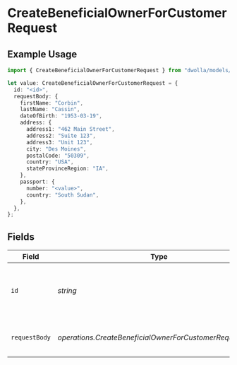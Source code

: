 # CreateBeneficialOwnerForCustomerRequest

## Example Usage

```typescript
import { CreateBeneficialOwnerForCustomerRequest } from "dwolla/models/operations";

let value: CreateBeneficialOwnerForCustomerRequest = {
  id: "<id>",
  requestBody: {
    firstName: "Corbin",
    lastName: "Cassin",
    dateOfBirth: "1953-03-19",
    address: {
      address1: "462 Main Street",
      address2: "Suite 123",
      address3: "Unit 123",
      city: "Des Moines",
      postalCode: "50309",
      country: "USA",
      stateProvinceRegion: "IA",
    },
    passport: {
      number: "<value>",
      country: "South Sudan",
    },
  },
};
```

## Fields

| Field                                                    | Type                                                     | Required                                                 | Description                                              |
| -------------------------------------------------------- | -------------------------------------------------------- | -------------------------------------------------------- | -------------------------------------------------------- |
| `id`                                                     | *string*                                                 | :heavy_check_mark:                                       | Customer ID for which to create a Beneficial Owner       |
| `requestBody`                                            | *operations.CreateBeneficialOwnerForCustomerRequestBody* | :heavy_check_mark:                                       | Parameters for creating a beneficial owner               |